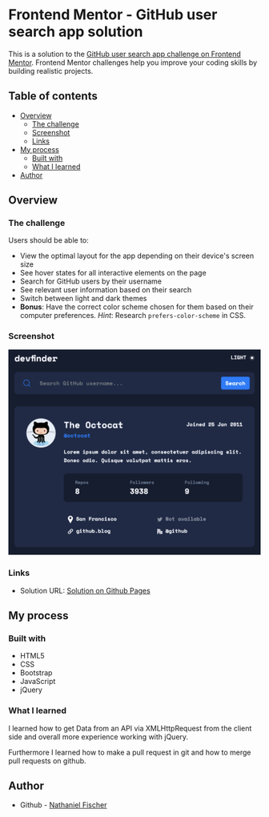 # Frontend Mentor - GitHub user search app solution

This is a solution to the [GitHub user search app challenge on Frontend Mentor](https://www.frontendmentor.io/challenges/github-user-search-app-Q09YOgaH6). Frontend Mentor challenges help you improve your coding skills by building realistic projects. 

## Table of contents

- [Overview](#overview)
  - [The challenge](#the-challenge)
  - [Screenshot](#screenshot)
  - [Links](#links)
- [My process](#my-process)
  - [Built with](#built-with)
  - [What I learned](#what-i-learned)
- [Author](#author)

## Overview

### The challenge

Users should be able to:

- View the optimal layout for the app depending on their device's screen size
- See hover states for all interactive elements on the page
- Search for GitHub users by their username
- See relevant user information based on their search
- Switch between light and dark themes
- **Bonus**: Have the correct color scheme chosen for them based on their computer preferences. _Hint_: Research `prefers-color-scheme` in CSS.

### Screenshot

![](./docs/screenshot.png)

### Links

- Solution URL: [Solution on Github Pages](https://nathanielfischer.github.io/GitHub-User-Search_Frontend-Mentor/)

## My process

### Built with

- HTML5
- CSS
- Bootstrap
- JavaScript
- jQuery

### What I learned

I learned how to get Data from an API via XMLHttpRequest from the client side and overall more experience working with jQuery. 

Furthermore I learned how to make a pull request in git and how to merge pull requests on github.

## Author

- Github - [Nathaniel Fischer](https://github.com/nathanielfischer)